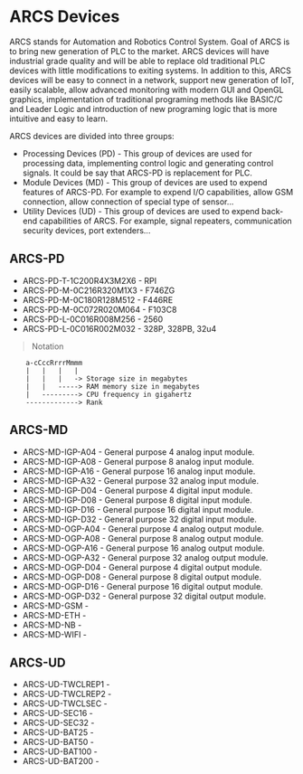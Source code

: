 # ARCS Devices #

ARCS stands for Automation and Robotics Control System. Goal of ARCS is to bring new generation of PLC to the market. ARCS devices will have industrial grade quality and will be able to replace old traditional PLC devices with little modifications to exiting systems. In addition to this, ARCS devices will be easy to connect in a network, support new generation of IoT, easily scalable, allow advanced monitoring with modern GUI and OpenGL graphics, implementation of traditional programing methods like BASIC/C and Leader Logic and introduction of new programing logic that is more intuitive and easy to learn.

ARCS devices are divided into three groups:

- Processing Devices (PD) - This group of devices are used for processing data, implementing control logic and generating control signals. It could be say that ARCS-PD is replacement for PLC.
- Module Devices (MD) - This group of devices are used to expend features of ARCS-PD. For example to expend I/O capabilities, allow GSM connection, allow connection of special type of sensor...
- Utility Devices (UD) - This group of devices are used to expend back-end capabilities of ARCS. For example, signal repeaters, communication security devices, port extenders...

## ARCS-PD ##

- ARCS-PD-T-1C200R4X3M2X6 - RPI
- ARCS-PD-M-0C216R320M1X3 - F746ZG
- ARCS-PD-M-0C180R128M512 - F446RE
- ARCS-PD-M-0C072R020M064 - F103C8
- ARCS-PD-L-0C016R008M256 - 2560
- ARCS-PD-L-0C016R002M032 - 328P, 328PB, 32u4

> Notation

```
	a-cCccRrrrMmmm
	|   |   |   |
	|   |   |   -> Storage size in megabytes
	|   |   -----> RAM memory size in megabytes
	|   ---------> CPU frequency in gigahertz
	-------------> Rank
```

## ARCS-MD ##

- ARCS-MD-IGP-A04 - General purpose 4 analog input module.
- ARCS-MD-IGP-A08 - General purpose 8 analog input module.
- ARCS-MD-IGP-A16 - General purpose 16 analog input module.
- ARCS-MD-IGP-A32 - General purpose 32 analog input module.
- ARCS-MD-IGP-D04 - General purpose 4 digital input module.
- ARCS-MD-IGP-D08 - General purpose 8 digital input module.
- ARCS-MD-IGP-D16 - General purpose 16 digital input module.
- ARCS-MD-IGP-D32 - General purpose 32 digital input module.
- ARCS-MD-OGP-A04 - General purpose 4 analog output module.
- ARCS-MD-OGP-A08 - General purpose 8 analog output module.
- ARCS-MD-OGP-A16 - General purpose 16 analog output module.
- ARCS-MD-OGP-A32 - General purpose 32 analog output module.
- ARCS-MD-OGP-D04 - General purpose 4 digital output module.
- ARCS-MD-OGP-D08 - General purpose 8 digital output module.
- ARCS-MD-OGP-D16 - General purpose 16 digital output module.
- ARCS-MD-OGP-D32 - General purpose 32 digital output module.
- ARCS-MD-GSM - 
- ARCS-MD-ETH - 
- ARCS-MD-NB - 
- ARCS-MD-WIFI -

## ARCS-UD ##

- ARCS-UD-TWCLREP1 - 
- ARCS-UD-TWCLREP2 - 
- ARCS-UD-TWCLSEC - 
- ARCS-UD-SEC16 - 
- ARCS-UD-SEC32 -
- ARCS-UD-BAT25 - 
- ARCS-UD-BAT50 - 
- ARCS-UD-BAT100 - 
- ARCS-UD-BAT200 - 